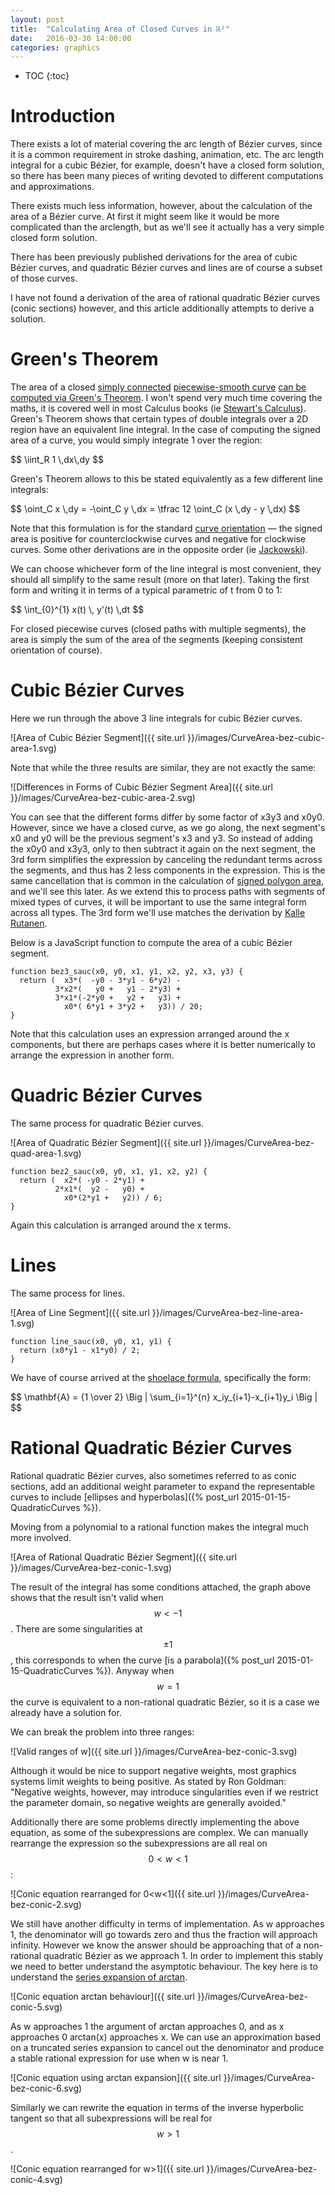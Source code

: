```yaml
---
layout: post
title:  "Calculating Area of Closed Curves in ℝ²"
date:   2016-03-30 14:00:00
categories: graphics
---
```


<script type="text/javascript" src="https://cdn.jsdelivr.net/npm/mathjax@3.2.2/es5/tex-mml-chtml.min.js"></script>
<script>
MathJax.Hub.Config({
    jax: ["input/TeX","output/HTML-CSS"],
    displayAlign: "left",
    displayIndent: "2em",
});
</script>

* TOC
{:toc}

Introduction
============

There exists a lot of material covering the arc length of Bézier curves, since
it is a common requirement in stroke dashing, animation, etc.  The arc length
integral for a cubic Bézier, for example, doesn't have a closed form solution,
so there has been many pieces of writing devoted to different computations and
approximations.

There exists much less information, however, about the calculation of the area
of a Bézier curve.  At first it might seem like it would be more complicated
than the arclength, but as we'll see it actually has a very simple closed form
solution.

There has been previously published derivations for the area of cubic Bézier
curves, and quadratic Bézier curves and lines are of course a subset of those
curves.

I have not found a derivation of the area of rational quadratic Bézier curves
(conic sections) however, and this article additionally attempts to derive a
solution.


Green's Theorem
===============

The area of a closed
<a href="http://mathworld.wolfram.com/SimplyConnected.html">simply connected</a>
<a href="http://planetmath.org/piecewisesmooth">piecewise-smooth curve</a>
<a href="https://en.wikipedia.org/wiki/Green%27s_theorem#Area_calculation">
can be computed via Green's Theorem</a>.  I won't spend very much time covering
the maths, it is covered well in most Calculus books (ie
<a href="http://www.amazon.com/Calculus-James-Stewart/dp/1285740629">Stewart's Calculus</a>).
Green's Theorem shows that certain types of double integrals over a
2D region have an equivalent line integral.  In the case of computing the signed
area of a curve, you would simply integrate 1 over the region:

<div> $$ \iint_R 1 \,dx\,dy $$ </div>

Green's Theorem allows to this be stated equivalently as a few different line
integrals:

<div> $$ \oint_C x \,dy = -\oint_C y \,dx = \tfrac 12 \oint_C (x \,dy - y \,dx) $$ </div>

Note that this formulation is for the standard <a href="https://en.wikipedia.org/wiki/Curve_orientation">curve orientation</a> &mdash; the signed area is positive for counterclockwise
curves and negative for clockwise curves.  Some other derivations are in the
opposite order (ie <a href="https://tug.org/TUGboat/tb33-1/tb103jackowski.pdf">Jackowski</a>).

We can choose whichever form of the line integral is most convenient, they
should all simplify to the same result (more on that later).  Taking the first
form and writing it in terms of a typical parametric of t from 0 to 1:

<div> $$ \int_{0}^{1} x(t) \, y'(t) \,dt $$ </div>

For closed piecewise curves (closed paths with multiple segments), the area is
simply the sum of the area of the segments (keeping consistent orientation of
course).


Cubic Bézier Curves
===================

Here we run through the above 3 line integrals for cubic Bézier curves.

![Area of Cubic Bézier Segment]({{ site.url }}/images/CurveArea-bez-cubic-area-1.svg)

Note that while the three results are similar, they are not exactly the same:

![Differences in Forms of Cubic Bézier Segment Area]({{ site.url }}/images/CurveArea-bez-cubic-area-2.svg)

You can see that the different forms differ by some factor of x3y3 and x0y0.
However, since we have a closed curve, as we go along, the next segment's x0
and y0 will be the previous segment's x3 and y3.  So instead of adding the x0y0
and x3y3, only to then subtract it again on the next segment, the 3rd form
simplifies the expression by canceling the redundant terms across the segments,
and thus has 2 less components in the expression.  This is the same cancellation
that is common in the calculation of <a href="http://mathworld.wolfram.com/PolygonArea.html">
signed polygon area</a>, and we'll see this later.  As we extend this to process
paths with segments of mixed types of curves, it will be important to use the
same integral form across all types. The 3rd form we'll use matches the derivation by <a href="http://objectmix.com/graphics/133553-area-closed-bezier-curve.html">Kalle Rutanen</a>.

Below is a JavaScript function to compute the area of a cubic Bézier segment.

    function bez3_sauc(x0, y0, x1, y1, x2, y2, x3, y3) {
      return (  x3*(  -y0 - 3*y1 - 6*y2) -
              3*x2*(   y0 +   y1 - 2*y3) +
              3*x1*(-2*y0 +   y2 +   y3) +
                x0*( 6*y1 + 3*y2 +   y3)) / 20;
    }

Note that this calculation uses an expression arranged around the x components,
but there are perhaps cases where it is better numerically to arrange the
expression in another form.

Quadric Bézier Curves
=====================

The same process for quadratic Bézier curves.

![Area of Quadratic Bézier Segment]({{ site.url }}/images/CurveArea-bez-quad-area-1.svg)

    function bez2_sauc(x0, y0, x1, y1, x2, y2) {
      return (  x2*( -y0 - 2*y1) +
              2*x1*(  y2 -   y0) +
                x0*(2*y1 +   y2)) / 6;
    }

Again this calculation is arranged around the x terms.

Lines
=====

The same process for lines.

![Area of Line Segment]({{ site.url }}/images/CurveArea-bez-line-area-1.svg)

    function line_sauc(x0, y0, x1, y1) {
      return (x0*y1 - x1*y0) / 2;
    }

We have of course arrived at the 
<a href="https://en.wikipedia.org/wiki/Shoelace_formula#Definition">shoelace formula</a>,
specifically the form:

<div> $$ \mathbf{A} = {1 \over 2} \Big | \sum_{i=1}^{n} x_iy_{i+1}-x_{i+1}y_i \Big | $$ </div>


Rational Quadratic Bézier Curves
================================

Rational quadratic Bézier curves, also sometimes referred to as conic sections,
add an additional weight parameter to expand the representable curves to
include [ellipses and hyperbolas]({% post_url 2015-01-15-QuadraticCurves %}).

Moving from a polynomial to a rational function makes the integral much more
involved.

![Area of Rational Quadratic Bézier Segment]({{ site.url }}/images/CurveArea-bez-conic-1.svg)

The result of the integral has some conditions attached, the graph above shows
that the result isn't valid when $$ w < -1 $$.  There are some singularities
at $$ \pm 1 $$, this corresponds to when the curve [is a parabola]({% post_url 2015-01-15-QuadraticCurves %}).  Anyway when $$ w = 1 $$ the curve is equivalent to a non-rational
quadratic Bézier, so it is a case we already have a solution for.

We can break the problem into three ranges:

![Valid ranges of w]({{ site.url }}/images/CurveArea-bez-conic-3.svg)

Although it would be nice to support negative weights, most graphics systems
limit weights to being positive.  As stated by Ron Goldman: "Negative weights,
however, may introduce singularities even if we restrict the parameter domain,
so negative weights are generally avoided."

Additionally there are some problems directly implementing the above equation,
as some of the subexpressions are complex.  We can manually rearrange the
expression so the subexpressions are all real on $$ 0 < w < 1 $$:

![Conic equation rearranged for 0<w<1]({{ site.url }}/images/CurveArea-bez-conic-2.svg)

We still have another difficulty in terms of implementation.  As w approaches 1,
the denominator will go towards zero and thus the fraction will approach infinity.
However we know the answer should be approaching that of a non-rational
quadratic Bézier as we approach 1.  In order to implement this stably we need
to better understand the asymptotic behaviour.  The key here is to understand
the <a href="https://en.wikipedia.org/wiki/Inverse_trigonometric_functions#Infinite_series">
series expansion of arctan</a>.

![Conic equation arctan behaviour]({{ site.url }}/images/CurveArea-bez-conic-5.svg)

As w approaches 1 the argument of arctan approaches 0, and as x approaches 0
arctan(x) approaches x.  We can use an approximation based on a truncated
series expansion to cancel out the denominator and produce a stable rational
expression for use when w is near 1.

![Conic equation using arctan expansion]({{ site.url }}/images/CurveArea-bez-conic-6.svg)

Similarly we can rewrite the equation in terms of the inverse hyperbolic tangent
so that all subexpressions will be real for $$ w > 1 $$.

![Conic equation rearranged for w>1]({{ site.url }}/images/CurveArea-bez-conic-4.svg)

<!--
<div> $$
\frac{1}{2 \sqrt{1-w^2} \left(1-w^2\right)} \left(2 \tan ^{-1}\left(\frac{\sqrt{w-1}}{\sqrt{-w-1}}\right) (-w \text{x0} \text{y2}+w \text{x2} \text{y0}+\text{x0} \text{y1}+\text{x1} (\text{y2}-\text{y0})-\text{x2} \text{y1})-\sqrt{1-w^2} (w (\text{x0} \text{y1}-\text{x1} \text{y0}+\text{x1} \text{y2}-\text{x2} \text{y1})-\text{x0} \text{y2}+\text{x2} \text{y0})\right)
 $$ </div>
 -->
